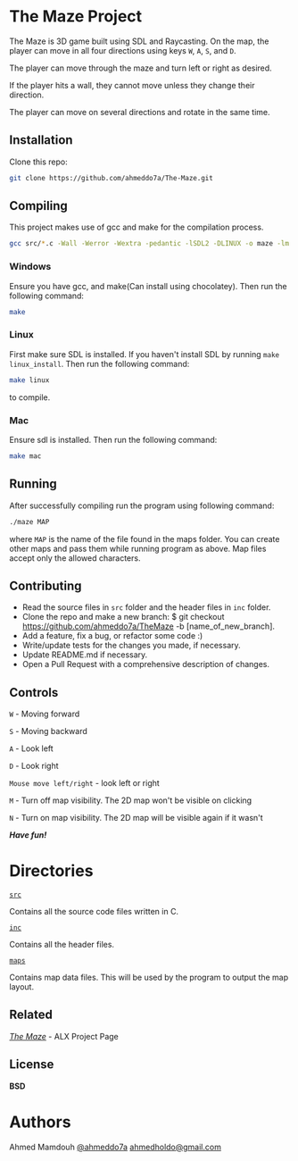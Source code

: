 # The Maze Project

The Maze is 3D game built using SDL and Raycasting. On the map, the player can move in all four directions using keys ```W```, ```A```, ```S```, and ```D```. 

The player can move through the maze and turn left or right as desired.

If the player hits a wall, they cannot move unless they change their direction.

The player can move on several directions and rotate in the same time.

## Installation

Clone this repo:
```bash
git clone https://github.com/ahmeddo7a/The-Maze.git
```


## Compiling
This project makes use of gcc and make for the compilation process.

```bash
gcc src/*.c -Wall -Werror -Wextra -pedantic -lSDL2 -DLINUX -o maze -lm
```

### Windows
Ensure you have gcc, and make(Can install using chocolatey). Then run the following command:

```bash 
make
```
### Linux
First make sure SDL is installed. If you haven't install SDL by running ``` make linux_install ```. Then run the following command:

```bash
make linux 
```
to compile.

### Mac
Ensure sdl is installed. Then run the following command:

```bash
make mac
```
## Running
After successfully compiling run the program using following command:

```bash
./maze MAP
```

where ```MAP``` is the name of the file found in the maps folder. You can create other maps and pass them while running program as above. Map files accept only the allowed characters.


## Contributing

- Read the source files in ```src``` folder and the header files in ```inc``` folder.
- Clone the repo and make a new branch: $ git checkout https://github.com/ahmeddo7a/TheMaze -b [name_of_new_branch].
- Add a feature, fix a bug, or refactor some code :)
- Write/update tests for the changes you made, if necessary.
- Update README.md if necessary.
- Open a Pull Request with a comprehensive description of changes.


## Controls

```W``` - Moving forward

```S``` - Moving backward

```A``` - Look left

```D``` - Look right

```Mouse move left/right``` - look left or right

```M``` - Turn off map visibility. The 2D map won't be visible on clicking

```N``` - Turn on map visibility. The 2D map will be visible again if it wasn't

***Have fun!***


# Directories

[`src`](https://github.com/ahmeddo7a/TheMaze/tree/main/src)

Contains all the source code files written in C.

[`inc`](https://github.com/ahmeddo7a/TheMaze/tree/main/inc)

Contains all the header files.

[`maps`](https://github.com/ahmeddo7a/TheMaze/tree/main/maps)

Contains map data files. This will be used by the program to output the map layout.


## Related

*[The Maze](https://alx-intranet.hbtn.io/concepts/133)* - ALX Project Page

## License
**BSD**


# Authors

Ahmed Mamdouh [@ahmeddo7a](https://github.com/ahmeddo7a) <ahmedholdo@gmail.com>